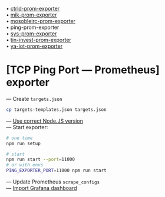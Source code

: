 • [ctrld-prom-exporter](https://github.com/k03mad/ctrld-prom-exporter) \
• [mik-prom-exporter](https://github.com/k03mad/mik-prom-exporter) \
• [mosobleirc-prom-exporter](https://github.com/k03mad/mosobleirc-prom-exporter) \
• ping-prom-exporter \
• [sys-prom-exporter](https://github.com/k03mad/sys-prom-exporter) \
• [tin-invest-prom-exporter](https://github.com/k03mad/tin-invest-prom-exporter) \
• [ya-iot-prom-exporter](https://github.com/k03mad/ya-iot-prom-exporter)

# [TCP Ping Port — Prometheus] exporter

— Create `targets.json`

```bash
cp targets-templates.json targets.json
```

— [Use correct Node.JS version](.nvmrc) \
— Start exporter:

```bash
# one time
npm run setup

# start
npm run start --port=11000
# or with envs
PING_EXPORTER_PORT=11000 npm run start
```

— Update Prometheus `scrape_configs` \
— [Import Grafana dashboard](grafana)

